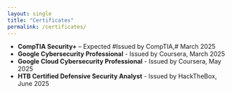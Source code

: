 ```yaml
---
layout: single
title: "Certificates"
permalink: /certificates/
---
```


- **CompTIA Security+** – Expected #Issued by CompTIA,# March 2025  
- **Google Cybersecurity Professional** - Issued by Coursera, March 2025
- **Google Cloud Cybersecurity Professional** - Issued by Coursera, May 2025
- **HTB Certified Defensive Security Analyst** - Issued by HackTheBox, June 2025


